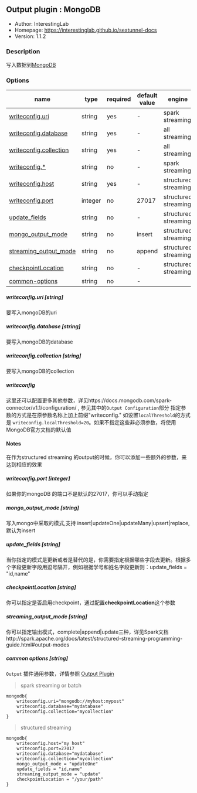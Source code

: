 ## Output plugin : MongoDB

* Author: InterestingLab
* Homepage: https://interestinglab.github.io/seatunnel-docs
* Version: 1.1.2

### Description

写入数据到[MongoDB](https://www.mongodb.com/)

### Options

| name | type | required | default value | engine |
| --- | --- | --- | --- |--- |
| [writeconfig.uri](#writeconfig.uri-string) | string | yes | - | spark streaming |
| [writeconfig.database](#writeconfig.database-string) | string | yes | - | all streaming |
| [writeconfig.collection](#writeconfig.collection-string) | string | yes | - | all streaming |
| [writeconfig.*](#writeconfig.*-string) | string | no | - | spark streaming |
| [writeconfig.host](#writeconfig.port-integer) | string | yes | - | structured streaming |
| [writeconfig.port](#writeconfig.port-integer) | integer | no | 27017 | structured streaming |
| [update_fields](#update_fields-string) | string | no | - | structured streaming |
| [mongo_output_mode](#mongo_output_mode-string) | string | no | insert | structured streaming |
| [streaming_output_mode](#streaming_output_mode-string) | string | no | append | structured streaming |
| [checkpointLocation](#checkpointLocation-string) | string | no | - | structured streaming |
| [common-options](#common-options-string)| string | no | - |


##### writeconfig.uri [string]

要写入mongoDB的uri

##### writeconfig.database [string]

要写入mongoDB的database

##### writeconfig.collection [string]

要写入mongoDB的collection

##### writeconfig

这里还可以配置更多其他参数，详见https://docs.mongodb.com/spark-connector/v1.1/configuration/
, 参见其中的`Output Configuration`部分
指定参数的方式是在原参数名称上加上前缀"writeconfig." 如设置`localThreshold`的方式是 `writeconfig.localThreshold=20`。如果不指定这些非必须参数，将使用MongoDB官方文档的默认值


#### Notes
在作为structured streaming 的output的时候，你可以添加一些额外的参数，来达到相应的效果

##### writeconfig.port [integer]
如果你的mongoDB 的端口不是默认的27017，你可以手动指定

##### mongo_output_mode [string]
写入mongo中采取的模式,支持 insert|updateOne|updateMany|upsert|replace,默认为insert 

##### update_fields [string]
当你指定的模式是更新或者是替代的是，你需要指定根据哪些字段去更新。根据多个字段更新字段用逗号隔开，例如根据学号和姓名字段更新则：update_fields = "id,name"

##### checkpointLocation [string]
你可以指定是否启用checkpoint，通过配置**checkpointLocation**这个参数

##### streaming_output_mode [string]
你可以指定输出模式，complete|append|update三种，详见Spark文档http://spark.apache.org/docs/latest/structured-streaming-programming-guide.html#output-modes

##### common options [string]

`Output` 插件通用参数，详情参照 [Output Plugin](/zh-cn/v1/configuration/output-plugin)

> spark streaming or batch

```
mongodb{
    writeconfig.uri="mongodb://myhost:mypost"
    writeconfig.database="mydatabase"
    writeconfig.collection="mycollection"
}
```

> structured streaming

```
mongodb{
    writeconfig.host="my host"
    writeconfig.port=27017
    writeconfig.database="mydatabase"
    writeconfig.collection="mycollection"
    mongo_output_mode = "updateOne"
    update_fields = "id,name"
    streaming_output_mode = "update"
    checkpointLocation = "/your/path"
}
```
